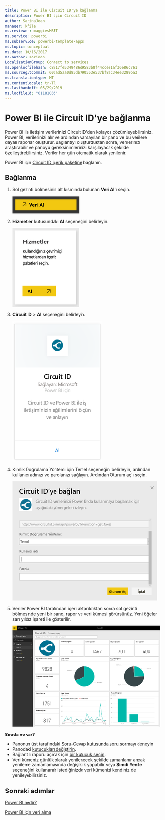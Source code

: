 ```yaml
---
title: Power BI ile Circuit ID'ye bağlanma
description: Power BI için Circuit ID
author: SarinaJoan
manager: kfile
ms.reviewer: maggiesMSFT
ms.service: powerbi
ms.subservice: powerbi-template-apps
ms.topic: conceptual
ms.date: 10/16/2017
ms.author: sarinas
LocalizationGroup: Connect to services
ms.openlocfilehash: c8c17fe5349486d9583b8f44ccee1af36e86c761
ms.sourcegitcommit: 60dad5aa0d85db790553e537bf8ac34ee3289ba3
ms.translationtype: MT
ms.contentlocale: tr-TR
ms.lasthandoff: 05/29/2019
ms.locfileid: "61181035"
---
```

# <a name="connect-to-circuit-id-with-power-bi"></a>Power BI ile Circuit ID'ye bağlanma
Power BI ile iletişim verilerinizi Circuit ID'den kolayca çözümleyebilirsiniz. Power BI, verilerinizi alır ve ardından varsayılan bir pano ve bu verilere dayalı raporlar oluşturur. Bağlantıyı oluşturduktan sonra, verilerinizi araştırabilir ve panoyu gereksinimlerinizi karşılayacak şekilde özelleştirebilirsiniz. Veriler her gün otomatik olarak yenilenir.

Power BI için [Circuit ID içerik paketine](https://app.powerbi.com/getdata/services/circuitid) bağlanın.

## <a name="how-to-connect"></a>Bağlanma
1. Sol gezinti bölmesinin alt kısmında bulunan **Veri Al**'ı seçin.
   
    ![](media/service-connect-to-circuit-id/getdata.png)
2. **Hizmetler** kutusundaki **Al** seçeneğini belirleyin.
   
    ![](media/service-connect-to-circuit-id/services.png)
3. **Circuit ID** \> **Al** seçeneğini belirleyin.
   
    ![](media/service-connect-to-circuit-id/circuitid.png)
4. Kimlik Doğrulama Yöntemi için Temel seçeneğini belirleyin, ardından kullanıcı adınızı ve parolanızı sağlayın. Ardından Oturum aç'ı seçin.
   
    ![](media/service-connect-to-circuit-id/circuitid_login.png)
5. Veriler Power BI tarafından içeri aktarıldıktan sonra sol gezinti bölmesinde yeni bir pano, rapor ve veri kümesi görürsünüz. Yeni öğeler sarı yıldız işareti ile gösterilir.
   
    ![](media/service-connect-to-circuit-id/circuitid_dashboard_chrome.png)

**Sırada ne var?**

* Panonun üst tarafındaki [Soru-Cevap kutusunda soru sormayı](consumer/end-user-q-and-a.md) deneyin
* Panodaki [kutucukları değiştirin](service-dashboard-edit-tile.md).
* Bağlantılı raporu açmak için [bir kutucuk seçin](consumer/end-user-tiles.md).
* Veri kümeniz günlük olarak yenilenecek şekilde zamanlanır ancak yenileme zamanlamasında değişiklik yapabilir veya **Şimdi Yenile** seçeneğini kullanarak istediğinizde veri kümenizi kendiniz de yenileyebilirsiniz.

## <a name="next-steps"></a>Sonraki adımlar
[Power BI nedir?](power-bi-overview.md)

[Power BI için veri alma](service-get-data.md)

